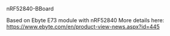 nRF52840-BBoard

Based on Ebyte E73 module with nRF52840
More details here: https://www.ebyte.com/en/product-view-news.aspx?id=445
